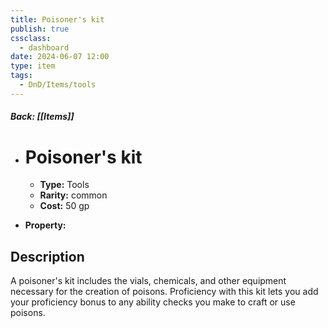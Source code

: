 ```yaml
---
title: Poisoner's kit
publish: true
cssclass:
  - dashboard
date: 2024-06-07 12:00
type: item
tags:
  - DnD/Items/tools
---
```


##### Back: [[Items]]

- # Poisoner's kit

    - **Type:** Tools
    - **Rarity:** common
    - **Cost:** 50 gp
- **Property:** 



## Description 

A poisoner's kit includes the vials, chemicals, and other equipment necessary for the creation of poisons. Proficiency with this kit lets you add your proficiency bonus to any ability checks you make to craft or use poisons. 
